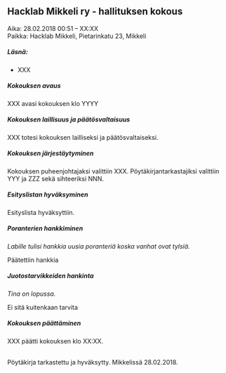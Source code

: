 ## Hacklab Mikkeli ry - hallituksen kokous

Aika:  28.02.2018 00:51 – XX:XX     
Paikka: Hacklab Mikkeli, Pietarinkatu 23, Mikkeli

##### Läsnä:

*  XXX

##### Kokouksen avaus      
XXX avasi kokouksen klo YYYY
 
##### Kokouksen laillisuus ja päätösvaltaisuus  
XXX totesi kokouksen lailliseksi ja päätösvaltaiseksi.
 
##### Kokouksen järjestäytyminen   
Kokouksen puheenjohtajaksi valittiin XXX. Pöytäkirjantarkastajiksi valittiin YYY ja ZZZ sekä sihteeriksi NNN.
 
##### Esityslistan hyväksyminen       
Esityslista hyväksyttiin.

##### Poranterien hankkiminen
*Labille tulisi hankkia uusia poranteriä koska vanhat ovat tylsiä.*

Päätettiin hankkia

##### Juotostarvikkeiden hankinta
*Tina on lopussa.*

Ei sitä kuitenkaan tarvita
 
##### Kokouksen päättäminen   
XXX päätti kokouksen klo XX:XX.
 
<br/>
Pöytäkirja tarkastettu ja hyväksytty. Mikkelissä 28.02.2018.
